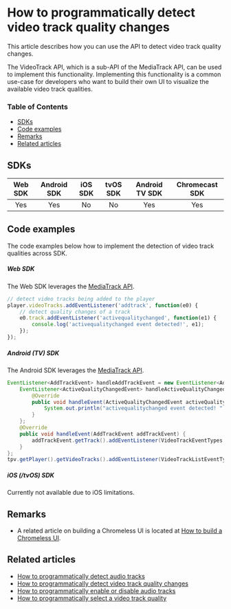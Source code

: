 # How to programmatically detect video track quality changes

This article describes how you can use the API to detect video track quality changes.

The VideoTrack API, which is a sub-API of the MediaTrack API, can be used to implement this functionality. 
Implementing this functionality is a common use-case for developers who want to build their own UI to visualize the available video track qualities.

### Table of Contents
- [SDKs](#sdks)
- [Code examples](#code-examples)
- [Remarks](#remarks)
- [Related articles](#related-articles)


## SDKs

| Web SDK | Android SDK | iOS SDK | tvOS SDK| Android TV SDK | Chromecast SDK |
| :-----: | :---------: | :-----: | :--: | :------------: | :------------: |
|   Yes   |     Yes     |   No   | No  |      Yes      |      Yes       |

## Code examples

The code examples below how to implement the detection of video track qualities across SDK.

##### Web SDK

The Web SDK leverages the [MediaTrack API](https://docs.theoplayer.com/api-reference/web/theoplayer.mediatrack.md).

```js
// detect video tracks being added to the player
player.videoTracks.addEventListener('addtrack', function(e0) {
    // detect quality changes of a track
    e0.track.addEventListener('activequalitychanged', function(e1) {
        console.log('activequalitychanged event detected!', e1);
    });
});
```

##### Android (TV) SDK

The Android SDK leverages the [MediaTrack API](https://cdn.theoplayer.com/doc/android/2.55.1/com/theoplayer/android/api/player/track/mediatrack/MediaTrackList.html).

```java
EventListener<AddTrackEvent> handleAddTrackEvent = new EventListener<AddTrackEvent>() {
    EventListener<ActiveQualityChangedEvent> handleActiveQualityChangedEvent = new EventListener<ActiveQualityChangedEvent>() {
        @Override
        public void handleEvent(ActiveQualityChangedEvent activeQualityChangedEvent) {
            System.out.println("activequalitychanged event detected! " + activeQualityChangedEvent.getQuality().toString());
        }
    };
    @Override
    public void handleEvent(AddTrackEvent addTrackEvent) {
        addTrackEvent.getTrack().addEventListener(VideoTrackEventTypes.ACTIVEQUALITYCHANGEDEVENT, handleActiveQualityChangedEvent);
    }
};
tpv.getPlayer().getVideoTracks().addEventListener(VideoTrackListEventTypes.ADDTRACK, handleAddTrackEvent);
```

##### iOS (/tvOS) SDK

Currently not available due to iOS limitations.

## Remarks

- A related article on building a Chromeless UI is located at [How to build a Chromeless UI](../../how-to-guides/11-ui/06-how-to-build-chromeless-ui.md).

## Related articles

- [How to programmatically detect audio tracks](02-how-to-detect-audio-tracks.md)
- [How to programmatically detect video track quality changes](07-how-to-detect-video-track-quality-changes.md)
- [How to programmatically enable or disable audio tracks](01-how-to-enable-disable-audio-tracks.md)
- [How to programmatically select a video track quality](03-how-to-select-video-track-quality.md)